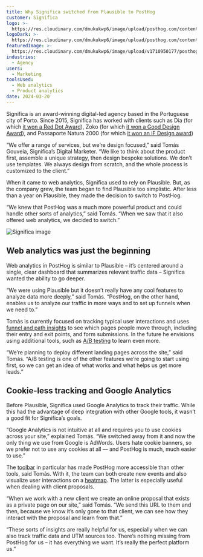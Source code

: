 ```yaml
---
title: Why Significa switched from Plausible to PostHog
customer: Significa
logo: >-
  https://res.cloudinary.com/dmukukwp6/image/upload/posthog.com/contents/images/customers/4dayweek/4dayweek-logo.png
logoDark: >-
  https://res.cloudinary.com/dmukukwp6/image/upload/posthog.com/contents/images/customers/4dayweek/4dayweek-logo-dark.png
featuredImage: >-
  https://res.cloudinary.com/dmukukwp6/image/upload/v1710950177/posthog.com/contents/images/customers/significa/significa.png
industries:
  - Agency
users:
  - Marketing
toolsUsed:
  - Web analytics
  - Product analytics
date: 2024-03-20
---
```


Significa is an award-winning digital-led agency based in the Portuguese city of Porto. Since 2015, Significa has worked with clients such as Dia (for which [it won a Red Dot Award](https://significa.co/projects/dia)), Zoko (for which [it won a Good Design Award](https://significa.co/projects/zoko)), and Passaporte Natura 2000 (for which [it won an iF Design award](https://significa.co/projects/passaporte-natura))

“We offer a range of services, but we’re design focused,” said Tomás Gouveia, Significa’s Digital Marketer. “We like to think about the product first, assemble a unique strategy, then design bespoke solutions. We don’t use templates. We always design from scratch, and the whole process is customized to the client.”

When it came to web analytics, Significa used to rely on Plausible. But, as the company grew, the team began to find Plausible too simplistic. After less than a year on Plausible, they made the decision to switch to PostHog. 

“We knew that PostHog was a much more powerful product and could handle other sorts of analytics,” said Tomás. “When we saw that it also offered web analytics, we decided to switch.”

![Significa image](https://res.cloudinary.com/dmukukwp6/image/upload/v1710950177/posthog.com/contents/images/customers/significa/significa.png)

## Web analytics was just the beginning

Web analytics in PostHog is similar to Plausible – it’s centered around a single, clear dashboard that summarizes relevant traffic data – Significa wanted the ability to go deeper.

“We were using Plausible but it doesn’t really have any cool features to analyze data more deeply,” said Tomás. “PostHog, on the other hand, enables us to analyze our traffic in more ways and to set up funnels when we need to.”

Tomás is currently focused on tracking typical user interactions and uses [funnel and path insights](/product-analytics) to see which pages people move through, including their entry and exit points, and form submissions. In the future he envisions using additional tools, such as [A/B testing](/ab-testing) to learn even more. 

“We’re planning to deploy different landing pages across the site,” said Tomás. “A/B testing is one of the other features we’re going to start using first, so we can get an idea of what works and what helps us get more leads.”

<BorderWrapper>
<Quote
    imageSource="/images/customers/significa-tomas.png"
    size="md"
    name="Tomás Gouveia"
    title="Digital Marketer at Significa"
    quote={`“PostHog gives me all the same information Plausible used to give us, and a lot more. It’s way more powerful and insightful than Plausible.”`}
/>
</BorderWrapper>

## Cookie-less tracking and Google Analytics 

Before Plausible, Significa used Google Analytics to track their traffic. While this had the advantage of deep integration with other Google tools, it wasn’t a good fit for Significa’s goals. 

“Google Analytics is not intuitive at all and requires you to use cookies across your site,” explained Tomás. “We switched away from it and now the only thing we use from Google is AdWords. Users hate cookie banners, so we prefer not to use any cookies at all — and PostHog is much, much easier to use.”

The [toolbar](/docs/toolbar) in particular has made PostHog more accessible than other tools, said Tomás. With it, the team can both create new events and also visualize user interactions on a [heatmap](/docs/toolbar/heatmaps). The latter is especially useful when dealing with client proposals. 

“When we work with a new client we create an online proposal that exists as a private page on our site,” said Tomás. “We send this URL to them and then, because we know it’s only gone to that client, we can see how they interact with the proposal and learn from that.”

“These sorts of insights are really helpful for us, especially when we can also track traffic data and UTM sources too. There’s nothing missing from PostHog for us – it has everything we want. It’s really the perfect platform us.”